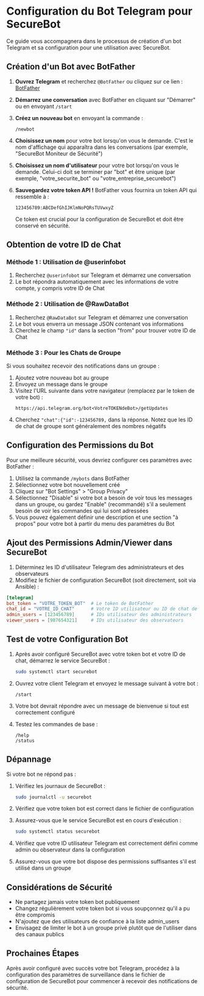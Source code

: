 # Configuration du Bot Telegram pour SecureBot

Ce guide vous accompagnera dans le processus de création d'un bot Telegram et sa configuration pour une utilisation avec SecureBot.

## Création d'un Bot avec BotFather

1. **Ouvrez Telegram** et recherchez `@BotFather` ou cliquez sur ce lien : [BotFather](https://t.me/botfather)

2. **Démarrez une conversation** avec BotFather en cliquant sur "Démarrer" ou en envoyant `/start`

3. **Créez un nouveau bot** en envoyant la commande :
   ```
   /newbot
   ```

4. **Choisissez un nom** pour votre bot lorsqu'on vous le demande. C'est le nom d'affichage qui apparaîtra dans les conversations (par exemple, "SecureBot Moniteur de Sécurité")

5. **Choisissez un nom d'utilisateur** pour votre bot lorsqu'on vous le demande. Celui-ci doit se terminer par "bot" et être unique (par exemple, "votre_securite_bot" ou "votre_entreprise_securebot")

6. **Sauvegardez votre token API !** BotFather vous fournira un token API qui ressemble à :
   ```
   123456789:ABCDefGhIJKlmNoPQRsTUVwxyZ
   ```
   Ce token est crucial pour la configuration de SecureBot et doit être conservé en sécurité.

## Obtention de votre ID de Chat

### Méthode 1 : Utilisation de @userinfobot

1. Recherchez `@userinfobot` sur Telegram et démarrez une conversation
2. Le bot répondra automatiquement avec les informations de votre compte, y compris votre ID de Chat

### Méthode 2 : Utilisation de @RawDataBot

1. Recherchez `@RawDataBot` sur Telegram et démarrez une conversation
2. Le bot vous enverra un message JSON contenant vos informations
3. Cherchez le champ `"id"` dans la section "from" pour trouver votre ID de Chat

### Méthode 3 : Pour les Chats de Groupe

Si vous souhaitez recevoir des notifications dans un groupe :

1. Ajoutez votre nouveau bot au groupe
2. Envoyez un message dans le groupe
3. Visitez l'URL suivante dans votre navigateur (remplacez par le token de votre bot) :
   ```
   https://api.telegram.org/bot<VotreTOKENdeBot>/getUpdates
   ```
4. Cherchez `"chat":{"id":-123456789,` dans la réponse. Notez que les ID de chat de groupe sont généralement des nombres négatifs

## Configuration des Permissions du Bot

Pour une meilleure sécurité, vous devriez configurer ces paramètres avec BotFather :

1. Utilisez la commande `/mybots` dans BotFather
2. Sélectionnez votre bot nouvellement créé
3. Cliquez sur "Bot Settings" > "Group Privacy"
4. Sélectionnez "Disable" si votre bot a besoin de voir tous les messages dans un groupe, ou gardez "Enable" (recommandé) s'il a seulement besoin de voir les commandes qui lui sont adressées
5. Vous pouvez également définir une description et une section "à propos" pour votre bot à partir du menu des paramètres du Bot

## Ajout des Permissions Admin/Viewer dans SecureBot

1. Déterminez les ID d'utilisateur Telegram des administrateurs et des observateurs
2. Modifiez le fichier de configuration SecureBot (soit directement, soit via Ansible) :

```toml
[telegram]
bot_token = "VOTRE_TOKEN_BOT"  # Le token de BotFather
chat_id = "VOTRE_ID_CHAT"      # Votre ID utilisateur ou ID de chat de groupe
admin_users = [123456789]      # IDs utilisateur des administrateurs
viewer_users = [987654321]     # IDs utilisateur des observateurs
```

## Test de votre Configuration Bot

1. Après avoir configuré SecureBot avec votre token bot et votre ID de chat, démarrez le service SecureBot :
   ```bash
   sudo systemctl start securebot
   ```

2. Ouvrez votre client Telegram et envoyez le message suivant à votre bot :
   ```
   /start
   ```

3. Votre bot devrait répondre avec un message de bienvenue si tout est correctement configuré

4. Testez les commandes de base :
   ```
   /help
   /status
   ```

## Dépannage

Si votre bot ne répond pas :

1. Vérifiez les journaux de SecureBot :
   ```bash
   sudo journalctl -u securebot
   ```

2. Vérifiez que votre token bot est correct dans le fichier de configuration
   
3. Assurez-vous que le service SecureBot est en cours d'exécution :
   ```bash
   sudo systemctl status securebot
   ```

4. Vérifiez que votre ID utilisateur Telegram est correctement défini comme admin ou observateur dans la configuration

5. Assurez-vous que votre bot dispose des permissions suffisantes s'il est utilisé dans un groupe

## Considérations de Sécurité

- Ne partagez jamais votre token bot publiquement
- Changez régulièrement votre token bot si vous soupçonnez qu'il a pu être compromis
- N'ajoutez que des utilisateurs de confiance à la liste admin_users
- Envisagez de limiter le bot à un groupe privé plutôt que de l'utiliser dans des canaux publics

## Prochaines Étapes

Après avoir configuré avec succès votre bot Telegram, procédez à la configuration des paramètres de surveillance dans le fichier de configuration de SecureBot pour commencer à recevoir des notifications de sécurité.
